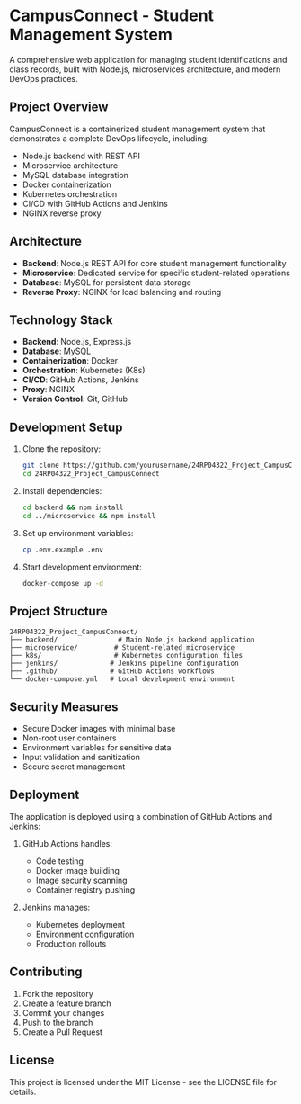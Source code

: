 # CampusConnect - Student Management System

A comprehensive web application for managing student identifications and class records, built with Node.js, microservices architecture, and modern DevOps practices.

## Project Overview

CampusConnect is a containerized student management system that demonstrates a complete DevOps lifecycle, including:

- Node.js backend with REST API
- Microservice architecture
- MySQL database integration
- Docker containerization
- Kubernetes orchestration
- CI/CD with GitHub Actions and Jenkins
- NGINX reverse proxy

## Architecture

- **Backend**: Node.js REST API for core student management functionality
- **Microservice**: Dedicated service for specific student-related operations
- **Database**: MySQL for persistent data storage
- **Reverse Proxy**: NGINX for load balancing and routing

## Technology Stack

- **Backend**: Node.js, Express.js
- **Database**: MySQL
- **Containerization**: Docker
- **Orchestration**: Kubernetes (K8s)
- **CI/CD**: GitHub Actions, Jenkins
- **Proxy**: NGINX
- **Version Control**: Git, GitHub

## Development Setup

1. Clone the repository:
   ```bash
   git clone https://github.com/yourusername/24RP04322_Project_CampusConnect.git
   cd 24RP04322_Project_CampusConnect
   ```

2. Install dependencies:
   ```bash
   cd backend && npm install
   cd ../microservice && npm install
   ```

3. Set up environment variables:
   ```bash
   cp .env.example .env
   ```

4. Start development environment:
   ```bash
   docker-compose up -d
   ```

## Project Structure

```
24RP04322_Project_CampusConnect/
├── backend/               # Main Node.js backend application
├── microservice/         # Student-related microservice
├── k8s/                  # Kubernetes configuration files
├── jenkins/             # Jenkins pipeline configuration
├── .github/             # GitHub Actions workflows
└── docker-compose.yml   # Local development environment
```

## Security Measures

- Secure Docker images with minimal base
- Non-root user containers
- Environment variables for sensitive data
- Input validation and sanitization
- Secure secret management

## Deployment

The application is deployed using a combination of GitHub Actions and Jenkins:

1. GitHub Actions handles:
   - Code testing
   - Docker image building
   - Image security scanning
   - Container registry pushing

2. Jenkins manages:
   - Kubernetes deployment
   - Environment configuration
   - Production rollouts

## Contributing

1. Fork the repository
2. Create a feature branch
3. Commit your changes
4. Push to the branch
5. Create a Pull Request

## License

This project is licensed under the MIT License - see the LICENSE file for details.
